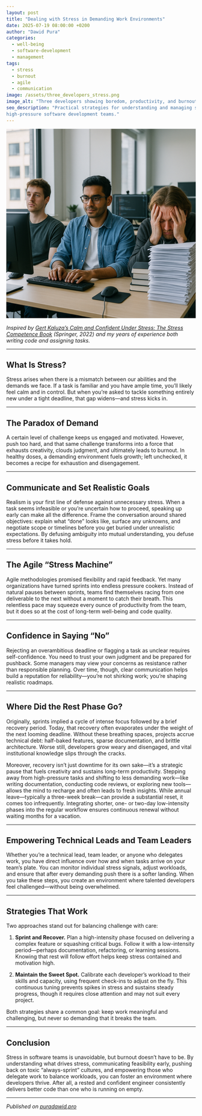 ```yaml
---
layout: post
title: "Dealing with Stress in Demanding Work Environments"
date: 2025-07-19 08:00:00 +0200
author: "Dawid Pura"
categories:
  - well-being
  - software-development
  - management
tags:
  - stress
  - burnout
  - agile
  - communication
image: /assets/three_developers_stress.png
image_alt: "Three developers showing boredom, productivity, and burnout"
seo_description: "Practical strategies for understanding and managing stress in \
high-pressure software development teams."
---
```


![Three developers representing being under low pressure, effective, and burnt out](/assets/three_developers_stress.png)

*Inspired by [Gert Kaluza’s Calm and Confident Under Stress: The Stress
Competence Book](https://link.springer.com/book/10.1007/978-3-662-64440-9)
(Springer, 2022) and my years of experience both writing code and assigning tasks.*

---

## What Is Stress?

Stress arises when there is a mismatch between our abilities and the demands we
face. If a task is familiar and you have ample time, you’ll likely feel calm
and in control. But when you’re asked to tackle something entirely new under a
tight deadline, that gap widens—and stress kicks in.

---

## The Paradox of Demand

A certain level of challenge keeps us engaged and motivated. However, push too
hard, and that same challenge transforms into a force that exhausts
creativity, clouds judgment, and ultimately leads to burnout. In healthy doses,
a demanding environment fuels growth; left unchecked, it becomes a recipe for
exhaustion and disengagement.

---

## Communicate and Set Realistic Goals

Realism is your first line of defense against unnecessary stress. When a task
seems infeasible or you’re uncertain how to proceed, speaking up early can
make all the difference. Frame the conversation around shared objectives:
explain what “done” looks like, surface any unknowns, and negotiate scope or
timelines before you get buried under unrealistic expectations. By defusing
ambiguity into mutual understanding, you defuse stress before it takes hold.

---

## The Agile “Stress Machine”

Agile methodologies promised flexibility and rapid feedback. Yet many
organizations have turned sprints into endless pressure cookers. Instead of
natural pauses between sprints, teams find themselves racing from one
deliverable to the next without a moment to catch their breath. This relentless
pace may squeeze every ounce of productivity from the team, but it does so at
the cost of long-term well-being and code quality.

---

## Confidence in Saying “No”

Rejecting an overambitious deadline or flagging a task as unclear requires
self-confidence. You need to trust your own judgment and be prepared for
pushback. Some managers may view your concerns as resistance rather than
responsible planning. Over time, though, clear communication helps build a
reputation for reliability—you’re not shirking work; you’re shaping realistic
roadmaps.

---

## Where Did the Rest Phase Go?

Originally, sprints implied a cycle of intense focus followed by a brief
recovery period. Today, that recovery often evaporates under the weight of the
next looming deadline. Without these breathing spaces, projects accrue technical
debt: half-baked features, sparse documentation, and brittle architecture.
Worse still, developers grow weary and disengaged, and vital institutional
knowledge slips through the cracks.

Moreover, recovery isn’t just downtime for its own sake—it’s a strategic
pause that fuels creativity and sustains long-term productivity. Stepping away
from high-pressure tasks and shifting to less demanding work—like writing
documentation, conducting code reviews, or exploring new tools—allows the mind
to recharge and often leads to fresh insights. While annual leave—typically a
three-week break—can provide a substantial reset, it comes too infrequently.
Integrating shorter, one- or two-day low-intensity phases into the regular
workflow ensures continuous renewal without waiting months for a vacation.

---

## Empowering Technical Leads and Team Leaders

Whether you’re a technical lead, team leader, or anyone who delegates work, you
have direct influence over how and when tasks arrive on your team’s plate. You
can monitor individual stress signals, adjust workloads, and ensure that after
every demanding push there is a softer landing. When you take these steps, you
create an environment where talented developers feel challenged—without being
overwhelmed.

---

## Strategies That Work

Two approaches stand out for balancing challenge with care:

1. **Sprint and Recover.** Plan a high-intensity phase focused on delivering a
   complex feature or squashing critical bugs. Follow it with a low-intensity
   period—perhaps documentation, refactoring, or learning sessions. Knowing
   that rest will follow effort helps keep stress contained and motivation
   high.

2. **Maintain the Sweet Spot.** Calibrate each developer’s workload to their
   skills and capacity, using frequent check-ins to adjust on the fly. This
   continuous tuning prevents spikes in stress and sustains steady progress,
   though it requires close attention and may not suit every project.

Both strategies share a common goal: keep work meaningful and challenging, but
never so demanding that it breaks the team.

---

## Conclusion

Stress in software teams is unavoidable, but burnout doesn’t have to be. By
understanding what drives stress, communicating feasibility early, pushing back
on toxic “always-sprint” cultures, and empowering those who delegate work to
balance workloads, you can foster an environment where developers thrive. After
all, a rested and confident engineer consistently delivers better code than one
who is running on empty.

---

*Published on [puradawid.pro](https://puradawid.pro)*

